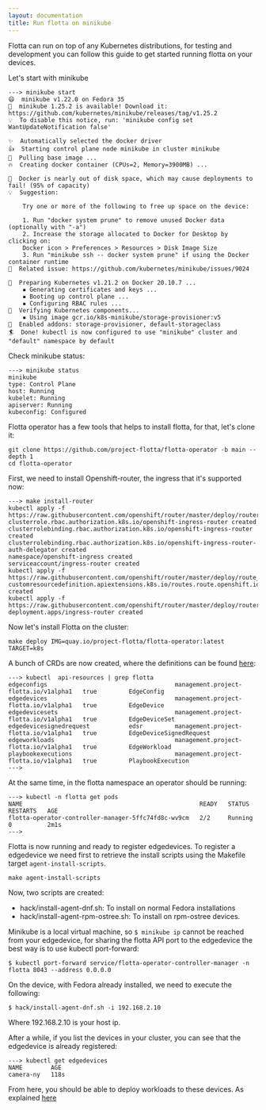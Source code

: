 ```yaml
---
layout: documentation
title: Run flotta on minikube
---
```


Flotta can run on top of any Kubernetes distributions, for testing and
development you can follow this guide to get started running flotta on your
devices.

Let's start with minikube

```shell
---> minikube start
😄  minikube v1.22.0 on Fedora 35
🎉  minikube 1.25.2 is available! Download it: https://github.com/kubernetes/minikube/releases/tag/v1.25.2
💡  To disable this notice, run: 'minikube config set WantUpdateNotification false'

✨  Automatically selected the docker driver
👍  Starting control plane node minikube in cluster minikube
🚜  Pulling base image ...
🔥  Creating docker container (CPUs=2, Memory=3900MB) ...

🧯  Docker is nearly out of disk space, which may cause deployments to fail! (95% of capacity)
💡  Suggestion:

    Try one or more of the following to free up space on the device:

    1. Run "docker system prune" to remove unused Docker data (optionally with "-a")
    2. Increase the storage allocated to Docker for Desktop by clicking on:
    Docker icon > Preferences > Resources > Disk Image Size
    3. Run "minikube ssh -- docker system prune" if using the Docker container runtime
🍿  Related issue: https://github.com/kubernetes/minikube/issues/9024

🐳  Preparing Kubernetes v1.21.2 on Docker 20.10.7 ...
    ▪ Generating certificates and keys ...
    ▪ Booting up control plane ...
    ▪ Configuring RBAC rules ...
🔎  Verifying Kubernetes components...
    ▪ Using image gcr.io/k8s-minikube/storage-provisioner:v5
🌟  Enabled addons: storage-provisioner, default-storageclass
🏄  Done! kubectl is now configured to use "minikube" cluster and "default" namespace by default
```

Check minikube status:

```shell
---> minikube status
minikube
type: Control Plane
host: Running
kubelet: Running
apiserver: Running
kubeconfig: Configured
```


Flotta operator has a few tools that helps to install flotta, for that, let's
clone it:

```shell
git clone https://github.com/project-flotta/flotta-operator -b main --depth 1
cd flotta-operator
```

First, we need to install Openshift-router, the ingress that it's supported now:

```shell
---> make install-router
kubectl apply -f https://raw.githubusercontent.com/openshift/router/master/deploy/router_rbac.yaml
clusterrole.rbac.authorization.k8s.io/openshift-ingress-router created
clusterrolebinding.rbac.authorization.k8s.io/openshift-ingress-router created
clusterrolebinding.rbac.authorization.k8s.io/openshift-ingress-router-auth-delegator created
namespace/openshift-ingress created
serviceaccount/ingress-router created
kubectl apply -f https://raw.githubusercontent.com/openshift/router/master/deploy/route_crd.yaml
customresourcedefinition.apiextensions.k8s.io/routes.route.openshift.io created
kubectl apply -f https://raw.githubusercontent.com/openshift/router/master/deploy/router.yaml
deployment.apps/ingress-router created
```

Now let's install Flotta on the cluster:

```shell
make deploy IMG=quay.io/project-flotta/flotta-operator:latest TARGET=k8s
```

A bunch of CRDs are now created, where the definitions can be found
[here](../operations/crd.md):

```
---> kubectl  api-resources | grep flotta
edgeconfigs                                    management.project-flotta.io/v1alpha1   true         EdgeConfig
edgedevices                                    management.project-flotta.io/v1alpha1   true         EdgeDevice
edgedevicesets                                 management.project-flotta.io/v1alpha1   true         EdgeDeviceSet
edgedevicesignedrequest           edsr         management.project-flotta.io/v1alpha1   true         EdgeDeviceSignedRequest
edgeworkloads                                  management.project-flotta.io/v1alpha1   true         EdgeWorkload
playbookexecutions                             management.project-flotta.io/v1alpha1   true         PlaybookExecution
--->
```

At the same time, in the flotta namespace an operator should be running:
```
---> kubectl -n flotta get pods
NAME                                                  READY   STATUS    RESTARTS   AGE
flotta-operator-controller-manager-5ffc74fd8c-wv9cm   2/2     Running   0          2m1s
--->
```

Flotta is now running and ready to register edgedevices. To register a
edgedevice we need first to retrieve the install scripts using the Makefile
target `agent-install-scripts`.

```
make agent-install-scripts
```

Now, two scripts are created:
  - hack/install-agent-dnf.sh: To install on normal Fedora installations
  - hack/install-agent-rpm-ostree.sh: To install on rpm-ostree devices.

Minikube is a local virtual machine, so `$ minikube ip` cannot be reached from
your edgedevice, for sharing the flotta API port to the edgedevice the best way
is to use kubectl port-forward:

```
$ kubectl port-forward service/flotta-operator-controller-manager -n flotta 8043 --address 0.0.0.0
```

On the device, with Fedora already installed, we need to execute the following:

```
$ hack/install-agent-dnf.sh -i 192.168.2.10
```

Where 192.168.2.10 is your host ip.

After a while, if you list the devices in your cluster, you can see that the
edgedevice is already registered:

```
---> kubectl get edgedevices
NAME        AGE
camera-ny   118s
```

From here, you should be able to deploy workloads to these devices. As explained
[here](./running_workloads.md)
